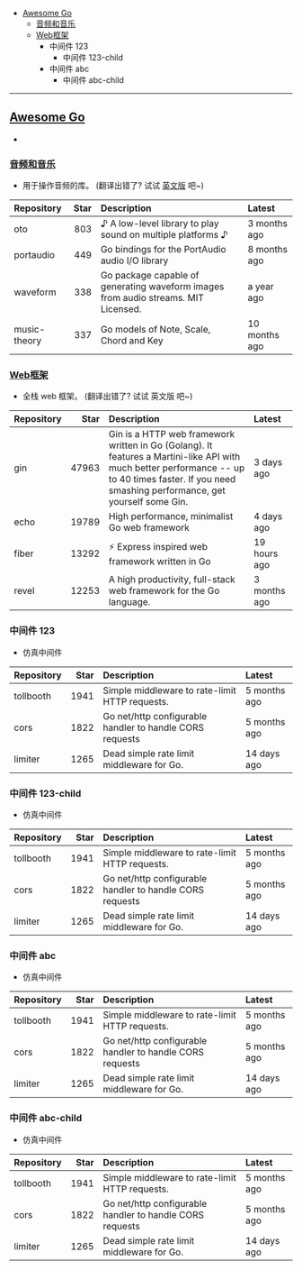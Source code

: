  - [Awesome Go](#awesome-go)
   - [音频和音乐](#音频和音乐)
   - [Web框架](#Web框架)
     - 中间件 123
       - 中间件 123-child
     - 中间件 abc
       - 中间件 abc-child

---

## [Awesome Go](#awesome-go)
* 

### [音频和音乐](#音频和音乐)
* 用于操作音频的库。 (翻译出错了? 试试 [英文版](README_EN.md#audio-and-music) 吧~)

| Repository | Star | Description | Latest |
| :---- | ----: | :---- | :---- |
| oto | 803 | ♪ A low-level library to play sound on multiple platforms ♪ | 3 months ago |
| portaudio | 449 | Go bindings for the PortAudio audio I/O library | 8 months ago |
| waveform | 338 | Go package capable of generating waveform images from audio streams. MIT Licensed. | a year ago |
| music-theory | 337 | Go models of Note, Scale, Chord and Key | 10 months ago |


### [Web框架](#Web框架)
* 全栈 web 框架。 (翻译出错了? 试试 英文版 吧~)

| Repository | Star | Description | Latest |
| :---- | ----: | :---- | :---- |
| gin | 47963 | Gin is a HTTP web framework written in Go (Golang). It features a Martini-like API with much better performance -- up to 40 times faster. If you need smashing performance, get yourself some Gin. | 3 days ago |
| echo | 19789 | High performance, minimalist Go web framework | 4 days ago |
| fiber | 13292 | ⚡️ Express inspired web framework written in Go | 19 hours ago |
| revel | 12253 | A high productivity, full-stack web framework for the Go language. | 3 months ago |


### 中间件 123
* 仿真中间件

| Repository | Star | Description | Latest |
| :---- | ----: | :---- | :---- |
| tollbooth | 1941 | Simple middleware to rate-limit HTTP requests. | 5 months ago |
| cors | 1822 | Go net/http configurable handler to handle CORS requests | 5 months ago |
| limiter | 1265 | Dead simple rate limit middleware for Go. | 14 days ago |


### 中间件 123-child
* 仿真中间件

| Repository | Star | Description | Latest |
| :---- | ----: | :---- | :---- |
| tollbooth | 1941 | Simple middleware to rate-limit HTTP requests. | 5 months ago |
| cors | 1822 | Go net/http configurable handler to handle CORS requests | 5 months ago |
| limiter | 1265 | Dead simple rate limit middleware for Go. | 14 days ago |


### 中间件 abc
* 仿真中间件

| Repository | Star | Description | Latest |
| :---- | ----: | :---- | :---- |
| tollbooth | 1941 | Simple middleware to rate-limit HTTP requests. | 5 months ago |
| cors | 1822 | Go net/http configurable handler to handle CORS requests | 5 months ago |
| limiter | 1265 | Dead simple rate limit middleware for Go. | 14 days ago |


### 中间件 abc-child
* 仿真中间件

| Repository | Star | Description | Latest |
| :---- | ----: | :---- | :---- |
| tollbooth | 1941 | Simple middleware to rate-limit HTTP requests. | 5 months ago |
| cors | 1822 | Go net/http configurable handler to handle CORS requests | 5 months ago |
| limiter | 1265 | Dead simple rate limit middleware for Go. | 14 days ago |


